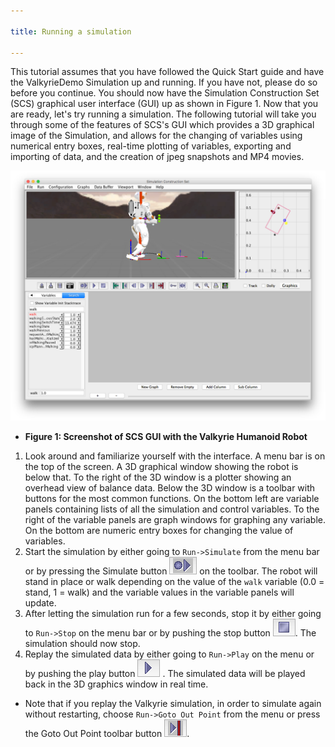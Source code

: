 ```yaml
---

title: Running a simulation

---
```

This tutorial assumes that you have followed the Quick Start guide and have the ValkyrieDemo Simulation up and running.  If you have not, please do so before you continue.  You should now have the Simulation Construction Set (SCS) graphical user interface (GUI) up as shown in Figure 1.  Now that you are ready, let's try running a simulation. The following tutorial will take you through some of the features of SCS's GUI which provides a 3D graphical image of the Simulation, and allows for the changing of variables using numerical entry boxes, real-time plotting of variables, exporting and importing of data, and the creation of jpeg snapshots and MP4 movies.

<a name="figure1"></a>![SCSGUI](/img/scs-tutorials/scsGUI.png)

* **Figure 1: Screenshot of SCS GUI with the Valkyrie Humanoid Robot**

1. Look around and familiarize yourself with the interface. A menu bar is on the top of the screen. A 3D graphical window showing the robot is below that. To the right of the 3D window is a plotter showing an overhead view of balance data. Below the 3D window is a toolbar with buttons for the most common functions. On the bottom left are variable panels containing lists of all the simulation and control variables. To the right of the variable panels are graph windows for graphing any variable. On the bottom are numeric entry boxes for changing the value of variables.
2. Start the simulation by either going to `Run->Simulate` from the menu bar or by pressing the Simulate button ![SimulateButton](/img/scs-tutorials/scsSimulateButton.png) on the toolbar. The robot will stand in place or walk depending on the value of the `walk` variable (0.0 = stand, 1 = walk) and the variable values in the variable panels will update.
3. After letting the simulation run for a few seconds, stop it by either going to `Run->Stop` on the menu bar or by pushing the stop button ![Stop](/img/scs-tutorials/scsStopButton.png). The simulation should now stop.
4. Replay the simulated data by either going to `Run->Play` on the menu or by pushing the play button ![Replay](/img/scs-tutorials/scsReplayButton.png) . The simulated data will be played back in the 3D graphics window in real time.

* Note that if you replay the Valkyrie simulation, in order to simulate again without restarting, choose `Run->Goto Out Point` from the menu or press the Goto Out Point toolbar button ![GotoOut](/img/scs-tutorials/scsGotoOutPointButton.png).

